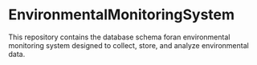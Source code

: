 # EnvironmentalMonitoringSystem
This repository contains the database schema foran environmental monitoring system designed to collect, store, and analyze environmental data.
